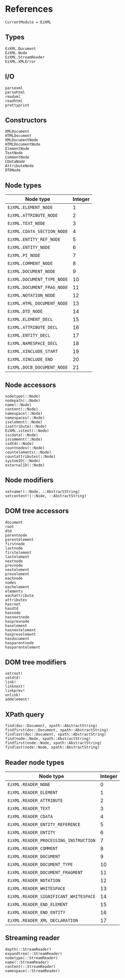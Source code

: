 References
==========

```@meta
CurrentModule = EzXML
```

Types
-----

```@docs
EzXML.Document
EzXML.Node
EzXML.StreamReader
EzXML.XMLError
```

I/O
---

```@docs
parsexml
parsehtml
readxml
readhtml
prettyprint
```

Constructors
------------

```@docs
XMLDocument
HTMLDocument
XMLDocumentNode
HTMLDocumentNode
ElementNode
TextNode
CommentNode
CDataNode
AttributeNode
DTDNode
```

Node types
----------

| Node type                  | Integer |
| -------------------------- | ------- |
| `EzXML.ELEMENT_NODE`       | 1       |
| `EzXML.ATTRIBUTE_NODE`     | 2       |
| `EzXML.TEXT_NODE`          | 3       |
| `EzXML.CDATA_SECTION_NODE` | 4       |
| `EzXML.ENTITY_REF_NODE`    | 5       |
| `EzXML.ENTITY_NODE`        | 6       |
| `EzXML.PI_NODE`            | 7       |
| `EzXML.COMMENT_NODE`       | 8       |
| `EzXML.DOCUMENT_NODE`      | 9       |
| `EzXML.DOCUMENT_TYPE_NODE` | 10      |
| `EzXML.DOCUMENT_FRAG_NODE` | 11      |
| `EzXML.NOTATION_NODE`      | 12      |
| `EzXML.HTML_DOCUMENT_NODE` | 13      |
| `EzXML.DTD_NODE`           | 14      |
| `EzXML.ELEMENT_DECL`       | 15      |
| `EzXML.ATTRIBUTE_DECL`     | 16      |
| `EzXML.ENTITY_DECL`        | 17      |
| `EzXML.NAMESPACE_DECL`     | 18      |
| `EzXML.XINCLUDE_START`     | 19      |
| `EzXML.XINCLUDE_END`       | 20      |
| `EzXML.DOCB_DOCUMENT_NODE` | 21      |

Node accessors
--------------

```@docs
nodetype(::Node)
nodepath(::Node)
name(::Node)
content(::Node)
namespace(::Node)
namespaces(::Node)
iselement(::Node)
isattribute(::Node)
EzXML.istext(::Node)
iscdata(::Node)
iscomment(::Node)
isdtd(::Node)
countnodes(::Node)
countelements(::Node)
countattributes(::Node)
systemID(::Node)
externalID(::Node)
```

Node modifiers
--------------

```@docs
setname!(::Node, ::AbstractString)
setcontent!(::Node, ::AbstractString)
```

DOM tree accessors
------------------

```@docs
document
root
dtd
parentnode
parentelement
firstnode
lastnode
firstelement
lastelement
nextnode
prevnode
nextelement
prevelement
eachnode
nodes
eachelement
elements
eachattribute
attributes
hasroot
hasdtd
hasnode
hasnextnode
hasprevnode
haselement
hasnextelement
hasprevelement
hasdocument
hasparentnode
hasparentelement
```

DOM tree modifiers
------------------

```@docs
setroot!
setdtd!
link!
linknext!
linkprev!
unlink!
addelement!
```

XPath query
-----------

```@docs
find(doc::Document, xpath::AbstractString)
findfirst(doc::Document, xpath::AbstractString)
findlast(doc::Document, xpath::AbstractString)
find(node::Node, xpath::AbstractString)
findfirst(node::Node, xpath::AbstractString)
findlast(node::Node, xpath::AbstractString)
```

Reader node types
-----------------

| Node type                             | Integer |
| ------------------------------------- | ------- |
| `EzXML.READER_NONE`                   | 0       |
| `EzXML.READER_ELEMENT`                | 1       |
| `EzXML.READER_ATTRIBUTE`              | 2       |
| `EzXML.READER_TEXT`                   | 3       |
| `EzXML.READER_CDATA`                  | 4       |
| `EzXML.READER_ENTITY_REFERENCE`       | 5       |
| `EzXML.READER_ENTITY`                 | 6       |
| `EzXML.READER_PROCESSING_INSTRUCTION` | 7       |
| `EzXML.READER_COMMENT`                | 8       |
| `EzXML.READER_DOCUMENT`               | 9       |
| `EzXML.READER_DOCUMENT_TYPE`          | 10      |
| `EzXML.READER_DOCUMENT_FRAGMENT`      | 11      |
| `EzXML.READER_NOTATION`               | 12      |
| `EzXML.READER_WHITESPACE`             | 13      |
| `EzXML.READER_SIGNIFICANT_WHITESPACE` | 14      |
| `EzXML.READER_END_ELEMENT`            | 15      |
| `EzXML.READER_END_ENTITY`             | 16      |
| `EzXML.READER_XML_DECLARATION`        | 17      |

Streaming reader
----------------

```@docs
depth(::StreamReader)
expandtree(::StreamReader)
nodetype(::StreamReader)
name(::StreamReader)
content(::StreamReader)
namespace(::StreamReader)
```

